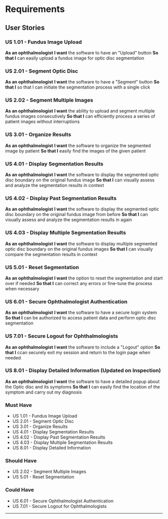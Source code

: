 # Requirements

## User Stories

### **US 1.01 - Fundus Image Upload**

**As an ophthalmologist**
**I want** the software to have an "Upload" button
**So that I** can easily upload a fundus image for optic disc segmentation

### **US 2.01 - Segment Optic Disc**

**As an ophthalmologist**
**I want** the software to have a "Segment" button
**So that I** so that I can initiate the segmentation process with a single click

### **US 2.02 - Segment Multiple Images**

**As an ophthalmologist**
**I want** the ability to upload and segment multiple fundus images consecutively
**So that I** can efficiently process a series of patient images without interruptions

### **US 3.01 - Organize Results**

**As an ophthalmologist**
**I want** the software to organize the segmented image by patient
**So that I** easily find the images of the given patient

### **US 4.01 - Display Segmentation Results**

**As an ophthalmologist**
**I want** the software to display the segmented optic disc boundary on the original fundus image
**So that I** can visually assess and analyze the segmentation results in context

### **US 4.02 - Display Past Segmentation Results**

**As an ophthalmologist**
**I want** the software to display the segmented optic disc boundary on the original fundus image from before
**So that I** can visually assess and analyze the segmentation results in again

### **US 4.03 - Display Multiple Segmentation Results**

**As an ophthalmologist**
**I want** the software to display multiple segmented optic disc boundary on the original fundus images
**So that I** can visually compare the segmentation results in context

### **US 5.01 - Reset Segmentation**

**As an ophthalmologist**
**I want** the option to reset the segmentation and start over if needed
**So that I** can correct any errors or fine-tune the process when necessary

### **US 6.01 - Secure Ophthalmologist Authentication**

**As an ophthalmologist**
**I want** the software to have a secure login system
**So that I** can be authorized to access patient data and perform optic disc segmentation

### **US 7.01 - Secure Logout for Ophthalmologists**

**As an ophthalmologist**
**I want** the software to include a "Logout" option
**So that I** ccan securely exit my session and return to the login page when needed

### **US 8.01 -  Display Detailed Information (Updated on Inspection)**

**As an ophthalmologist**
**I want** the software to have a detailed popup about the Optic disc and its symptoms
**So that I** can easily find the location of the symptom and carry out my diagnosis

### **Must Have**

- US 1.01 - Fundus Image Upload
- US 2.01 - Segment Optic Disc
- US 3.01 - Organize Results
- US 4.01 - Display Segmentation Results
- US 4.02 - Display Past Segmentation Results
- US 4.03 - Display Multiple Segmentation Results
- US 8.01 - Display Detailed Information

### **Should Have**

- US 2.02 - Segment Multiple Images
- US 5.01 - Reset Segmentation

### **Could Have**

- US 6.01 - Secure Ophthalmologist Authentication
- US 7.01 - Secure Logout for Ophthalmologists

---
